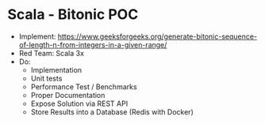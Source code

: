 # Scala - Bitonic POC

- Implement: https://www.geeksforgeeks.org/generate-bitonic-sequence-of-length-n-from-integers-in-a-given-range/
- Red Team: Scala 3x
- Do:
    - Implementation
    - Unit tests
    - Performance Test / Benchmarks
    - Proper Documentation
    - Expose Solution via REST API
    - Store Results into a Database (Redis with Docker)
